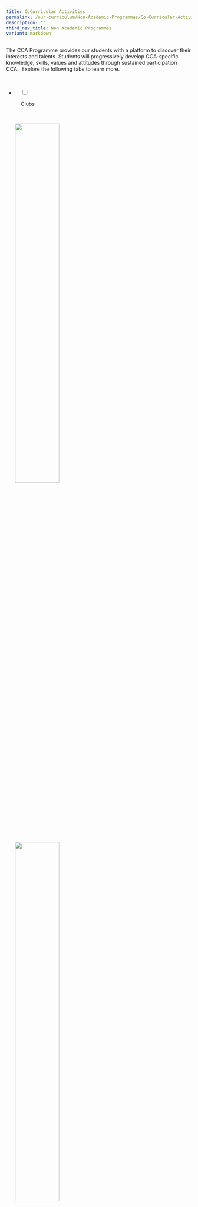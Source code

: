 ```yaml
---
title: CoCurricular Activities
permalink: /our-curriculum/Non-Academic-Programmes/Co-Curricular-Activities/
description: ""
third_nav_title: Non Academic Programmes
variant: markdown
---
```

The CCA Programme provides our students with a platform to discover their interests and talents. Students will progressively develop CCA-specific knowledge, skills, values and attitudes through sustained participation CCA.&nbsp; Explore the following tabs to learn more.

<ul class="jekyllcodex_accordion">

&nbsp;&nbsp;<li>

&nbsp;&nbsp;&nbsp;&nbsp;<input type="checkbox" id="accordion1">

&nbsp;&nbsp;&nbsp;&nbsp;<label for="accordion1">Clubs</label>

&nbsp;&nbsp;&nbsp;&nbsp;<div>

<p> 
<a href="/cca/Clubs/Digital-Animation-Club/" target="\_blank"> <img style="width:50%" src="/images/Our%20Curriculum/Non%20Academic%20Programmes/CoCurricular%20Activities/CCA%20Activities/CA1.png"></a><br>
	<a href="/cca/Clubs/Media-Club-Audio-Visual-Photography-Videography/" target="\_blank"> <img style="width:50%" src="/images/Our%20Curriculum/Non%20Academic%20Programmes/CoCurricular%20Activities/CCA%20Activities/CA2.png"></a><br>
	<a href="/cca/Clubs/MARS-CLUB-MECHATRONICS-AERONAUTICS-AND-ROBOTICS/" target="\_blank"> <img style="width:50%" src="/images/Our%20Curriculum/Non%20Academic%20Programmes/CoCurricular%20Activities/CCA%20Activities/CA3.png"></a>
</p>

&nbsp;&nbsp;&nbsp;&nbsp;</div>

</li>
	<li>

&nbsp;&nbsp;&nbsp;&nbsp;<input type="checkbox" id="accordion2">

&nbsp;&nbsp;&nbsp;&nbsp;<label for="accordion2">Performing&nbsp;Arts</label>

&nbsp;&nbsp;&nbsp;&nbsp;<div>

&nbsp;&nbsp;&nbsp;&nbsp;&nbsp;&nbsp;<p> <a href="/cca/Performing-Arts/Concert-Band/" target="\_blank"> <img style="width:70%" src="/images/Our%20Curriculum/Non%20Academic%20Programmes/CoCurricular%20Activities/Performing%20Arts/Concert%20Band/C1NEW.png"></a><br>
			<a href="/cca/Performing-Arts/Chinese-Dance/" target="\_blank"> <img style="width:50%" src="/images/Our%20Curriculum/Non%20Academic%20Programmes/CoCurricular%20Activities/CCA%20Activities/PA2.png"></a><br>
			<a href="/cca/Performing-Arts/Choir/" target="\_blank"> <img style="width:50%" src="/images/Our%20Curriculum/Non%20Academic%20Programmes/CoCurricular%20Activities/CCA%20Activities/PA3.png"></a><br>
			<a href="/cca/Performing-Arts/English-Drama/" target="\_blank"> <img style="width:50%" src="/images/Our%20Curriculum/Non%20Academic%20Programmes/CoCurricular%20Activities/CCA%20Activities/PA4.png"></a><br>
			<a href="/cca/Performing-Arts/Indian-Dance/" target="\_blank"> <img style="width:50%" src="/images/Our%20Curriculum/Non%20Academic%20Programmes/CoCurricular%20Activities/CCA%20Activities/PA5.png"></a><br>
			<a href="/cca/Performing-Arts/Malay-Dance/" target="\_blank"> <img style="width:50%" src="/images/Our%20Curriculum/Non%20Academic%20Programmes/CoCurricular%20Activities/CCA%20Activities/PA6.png"></a>
			</p>

&nbsp;&nbsp;&nbsp;&nbsp;</div>

</li>
	
<li>

&nbsp;&nbsp;&nbsp;&nbsp;<input type="checkbox" id="accordion3">

&nbsp;&nbsp;&nbsp;&nbsp;<label for="accordion3">Physical&nbsp;Sports</label>

&nbsp;&nbsp;&nbsp;&nbsp;<div>

<p> <a href="/cca/Physical-Sports/Badminton-Boys-Girls/" target="\_blank"> <img style="width:50%" src="/images/Our%20Curriculum/Non%20Academic%20Programmes/CoCurricular%20Activities/CCA%20Activities/PS1.png"></a><br>
			<a href="/cca/Physical-Sports/Basketball-Boys/" target="\_blank"> <img style="width:50%" src="/images/Our%20Curriculum/Non%20Academic%20Programmes/CoCurricular%20Activities/CCA%20Activities/PS2.png"></a><br>
			<a href="/cca/Physical-Sports/Floorball-Boys/" target="\_blank"> <img style="width:50%" src="/images/Our%20Curriculum/Non%20Academic%20Programmes/CoCurricular%20Activities/CCA%20Activities/PS3.png"></a><br>
			<a href="/cca/Physical-Sports/Netball/" target="\_blank"> <img style="width:50%" src="/images/Our%20Curriculum/Non%20Academic%20Programmes/CoCurricular%20Activities/CCA%20Activities/PS4.png"></a>
			</p>

&nbsp;&nbsp;&nbsp;&nbsp;</div>

</li>
	
<li>

&nbsp;&nbsp;&nbsp;&nbsp;<input type="checkbox" id="accordion4">

&nbsp;&nbsp;&nbsp;&nbsp;<label for="accordion4">Uniformed&nbsp;Groups</label>

&nbsp;&nbsp;&nbsp;&nbsp;<div>

<p> <a href="/cca/Uniformed-Groups/NPCC/" target="\_blank"> <img style="width:50%" src="/images/Our%20Curriculum/Non%20Academic%20Programmes/CoCurricular%20Activities/CCA%20Activities/UG1.png"></a><br>
			<a href="/cca/Uniformed-Groups/Red-Cross-Youth/" target="\_blank"> <img style="width:50%" src="/images/Our%20Curriculum/Non%20Academic%20Programmes/CoCurricular%20Activities/CCA%20Activities/UG2.png"></a>
			</p>

&nbsp;&nbsp;</div>

</li>
	
<li>

&nbsp;&nbsp;&nbsp;&nbsp;<input type="checkbox" id="accordion5">

&nbsp;&nbsp;&nbsp;&nbsp;

&nbsp;&nbsp;&nbsp;&nbsp;

</li>
	
<li>

&nbsp;&nbsp;&nbsp;&nbsp;<input type="checkbox" id="accordion6">

&nbsp;&nbsp;&nbsp;&nbsp;<label for="accordion6">CCA&nbsp;Learning&nbsp;Outcomes&nbsp;&amp;&nbsp;Policy</label>

&nbsp;&nbsp;&nbsp;&nbsp;<div>
    <p>The CCA Programme provides our students with a platform to discover their interests and talents. Students will progressively develop CCA-specific knowledge, skills, values and attitudes through sustained participation CCA. Explore the following tabs to learn more.</p>
    <h2>CCA Learning Outcomes</h2>
    <p>Through participating in the CCAs, we help students develop and demonstrate the following:</p>
    <div>
        <ul>
            <li>Passion</li>
            <li>Leadership and teamwork</li>
            <li>Friendship and a sense of belonging</li>
            <li>Spirit of service to the community</li>
            <li>Knowledge, skills and values related to the students’ chosen CCA</li>
            <li>Core values, social and emotional competencies, and the emerging 21st-century competencies as articulated in MOE’s 21st Century Competencies Framework</li>
        </ul>
    </div>
    <p>More specifically,</p>
    <div>
        <ul>
            <li>The Physical Sports develop robustness, fair play and team spirit in students.</li>
            <li>The Visual and Performing Arts instil in students a sense of graciousness and an appreciation for the rich culture and heritage of a multi-racial society.</li>
            <li>The Uniformed Groups develop students into good citizens by inculcating in them self-reliance, resilience, discipline and a spirit of service to others.</li>
            <li>The Clubs allow students to explore and extend their interests in wide-ranging and specialised areas which may be knowledge-based or skills-based.</li>
        </ul>
    </div>
    <h2>CCA Policy</h2>
    <div>
        <ul>
            <li>CCA participation in school is <strong>compulsory</strong> for all students in secondary schools. Students are required to be <strong>active in at least one CCA</strong>. As we strive to meet the diverse needs of the students, there is a quota in the number of members a CCA can offer due to constraint in facilities and/or manpower.</li>
            <li>A student may opt to participate in <strong>more than one CCA</strong> to broaden his/her experience, gain more exposure and learn a wider range of skills. Such involvement will be <strong>passion-driven</strong> and students <strong>will not be awarded a higher attainment</strong> for the participation in an additional CCA.</li>
            <li>Continuous involvement in and commitment to the same CCA will be rewarded, and this is reflected through a higher level of attainment assigned to students who stay with the same CCA over the years.</li>
            <li>All students must attain a <strong>minimum of 75% attendance</strong> in their 1st CCA in order for points to be computed.</li>
            <li>The School Band and the National Uniformed Groups, comprising the National Cadet Corps (NCC), National Civil Defence Cadet Corps (NCDCC) and National Police Cadet Corps (NPCC) <strong>are mandatory CCA</strong> for all secondary schools. <strong>Students in any one of the mandatory CCA are not permitted to change his/her CCA throughout their secondary school years, except for medical reasons, or once at the end of Secondary 1 or 2.</strong>
                <ul>
                    <li>Students who wish to <strong>change CCA</strong> may opt for a change in CCA at the <strong>beginning</strong> of each academic year. Each student can only opt for change of CCA once either at the end of Sec One or Sec Two.</li>
                    <li>The number of training sessions ranges from one to two in a week. Note that during peak season of the CCA, training sessions may increase up to three times a week.</li>
                </ul>
            </li>
        </ul>
    </div>
    <h2>CCA Stand Down for Exams</h2>
    <p>In general, CCAs will stand down 2 weeks before the start of examinations. If there are CCAs still in competitions or completing badge work in UGs, they will stand down immediately after the last day of competition. CCAs will resume after the last day of exams.</p>
    <h2>Recognition of Students’ Level of Attainment</h2>
    <p>At the end of the graduating year, students’ co-curricular attainment will be recognised according to Excellent/Good/Fair.</p>
    <p>The level of attainment will be converted to a bonus point(s) which can be used for admission to Junior Colleges/ Polytechnics/ Institutes of Technical Education (JC/Poly/ITE).</p>
    <table class="yck-table">
    <thead>
        <tr>
            <th class="yck-th">Co-Curricular Experience (Grade)</th>
            <th class="yck-th">Basic Requirement for Level of Attainment in Domains (LAPS)</th>
            <th class="yck-th">Bonus Points</th>
        </tr>
    </thead>
    <tbody>
        <tr>
            <td class="yck-td">Excellent</td>
            <td class="yck-td">4, 3, 3, 3</td>
            <td class="yck-td">2</td>
        </tr>
        <tr>
            <td class="yck-td">Good</td>
            <td class="yck-td">4, 1, 1, 1<br>3, 2, 1, 1<br>2, 2, 2, 1</td>
            <td class="yck-td">1</td>
        </tr>
        <tr>
            <td class="yck-td">Fair</td>
            <td class="yck-td">Did not meet any of the above requirement Student’s attainment in co-curricular will not translate into any bonus points</td>
            <td class="yck-td">0</td>
        </tr>
    </tbody>
</table>
    <p>For more information on LEAPS 2.0, please refer to the following website: <a href="https://www.moe.gov.sg/education-in-sg/our-programmes/cca/leaps2-0">Leaps 2.0</a></p>
    </div></li>
    </ul>






.yck-table {
  border-collapse: collapse;
  line-height: 1.5rem;
  max-width: 100%;
  margin-top: 1.5em;
}

.yck-th {
  background-color: #f2f2f2;
  /* padding: clamp(1rem, 5%, 3rem); */
  text-align: left;
  border-bottom: 1px solid #ddd;
  text-transform: uppercase;
}

.yck-th h5 {
  margin: 0 0 0.5em 0;
/*  font-size: clamp(1.05rem, 2vw, 1.55rem);*/
}

.yck-td {
/*  font-size: clamp(1rem, 5%, 2rem);*/
  /* padding: 1.5rem clamp(1rem, 5%, 3rem); */
  border-bottom: 1px solid #ddd;
  max-width: 300px;
  word-wrap: break-word;
}
